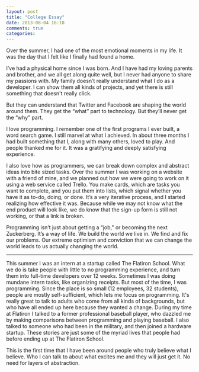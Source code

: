 ```yaml
---
layout: post
title: "College Essay"
date: 2013-08-04 16:18
comments: true
categories: 
---
```


Over the summer, I had one of the most emotional moments in my life. It was the day that I felt like I finally had found a home.

I’ve had a physical home since I was born. And I have had my loving parents and brother, and we all get along quite well, but I never had anyone to share my passions with. My family doesn’t really understand what I do as a developer. I can show them all kinds of projects, and yet there is still something that doesn't really click.

But they can understand that Twitter and Facebook are shaping the world around them. They get the “what” part to technology. But they’ll never get the “why” part. 

I love programming. I remember one of the first programs I ever built, a word search game. I still marvel at what I achieved. In about three months I had built something that I, along with many others, loved to play. And people thanked me for it. It was a gratifying and deeply satisfying experience. 

I also love how as programmers, we can break down complex and abstract ideas into bite sized tasks. Over the summer I was working on a website with a friend of mine, and we planned out how we were going to work on it using a web service called Trello. You make cards, which are tasks you want to complete, and you put them into lists, which signal whether you have it as to-do, doing, or done. It’s a very iterative process, and I started realizing how effective it was. Because while we may not know what the end product will look like, we do know that the sign-up form is still not working, or that a link is broken.

Programming isn’t just about getting a “job,” or becoming the next Zuckerberg. It’s a way of life. We build the world we live in. We find and fix our problems. Our extreme optimism and conviction that we can change the world leads to us actually changing the world. 

* * * 
This summer I was an intern at a startup called The Flatiron School. What we do is take people with little to no programming experience, and turn them into full-time developers over 12 weeks. Sometimes I was doing mundane intern tasks, like organizing receipts. But most of the time, I was programming. Since the place is so small (12 employees, 32 students), people are mostly self-sufficient, which lets me focus on programming. It's really great to talk to adults who come from all kinds of backgrounds, but who have all ended up here because they wanted a change. During my time at Flatiron I talked to a former professional baseball player, who dazzled me by making comparisons between programming and playing baseball. I also talked to someone who had been in the military, and then joined a hardware startup. These stories are just some of the myriad lives that people had before ending up at The Flatiron School. 

This is the first time that I have been around people who truly believe what I believe. Who I can talk to about what excites me and they will just get it. No need for layers of abstraction. 
